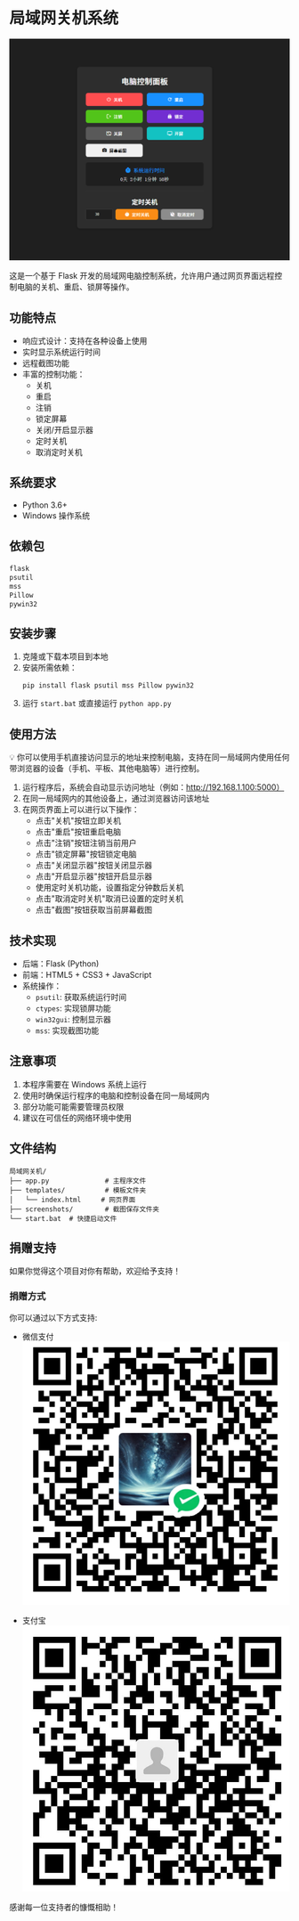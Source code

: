 # 局域网关机系统

![界面预览](1.png)

这是一个基于 Flask 开发的局域网电脑控制系统，允许用户通过网页界面远程控制电脑的关机、重启、锁屏等操作。

## 功能特点

- 响应式设计：支持在各种设备上使用
- 实时显示系统运行时间
- 远程截图功能
- 丰富的控制功能：
  - 关机
  - 重启
  - 注销
  - 锁定屏幕
  - 关闭/开启显示器
  - 定时关机
  - 取消定时关机

## 系统要求

- Python 3.6+
- Windows 操作系统

## 依赖包

```
flask
psutil
mss
Pillow
pywin32
```

## 安装步骤

1. 克隆或下载本项目到本地
2. 安装所需依赖：
   ```
   pip install flask psutil mss Pillow pywin32
   ```
3. 运行 `start.bat` 或直接运行 `python app.py`

## 使用方法

💡 你可以使用手机直接访问显示的地址来控制电脑，支持在同一局域网内使用任何带浏览器的设备（手机、平板、其他电脑等）进行控制。

1. 运行程序后，系统会自动显示访问地址（例如：http://192.168.1.100:5000）
2. 在同一局域网内的其他设备上，通过浏览器访问该地址
3. 在网页界面上可以进行以下操作：
   - 点击"关机"按钮立即关机
   - 点击"重启"按钮重启电脑
   - 点击"注销"按钮注销当前用户
   - 点击"锁定屏幕"按钮锁定电脑
   - 点击"关闭显示器"按钮关闭显示器
   - 点击"开启显示器"按钮开启显示器
   - 使用定时关机功能，设置指定分钟数后关机
   - 点击"取消定时关机"取消已设置的定时关机
   - 点击"截图"按钮获取当前屏幕截图

## 技术实现

- 后端：Flask (Python)
- 前端：HTML5 + CSS3 + JavaScript
- 系统操作：
  - `psutil`: 获取系统运行时间
  - `ctypes`: 实现锁屏功能
  - `win32gui`: 控制显示器
  - `mss`: 实现截图功能

## 注意事项

1. 本程序需要在 Windows 系统上运行
2. 使用时确保运行程序的电脑和控制设备在同一局域网内
3. 部分功能可能需要管理员权限
4. 建议在可信任的网络环境中使用

## 文件结构

```
局域网关机/
├── app.py              # 主程序文件
├── templates/          # 模板文件夹
│   └── index.html     # 网页界面
├── screenshots/        # 截图保存文件夹
└── start.bat  # 快捷启动文件
```
## 捐赠支持

如果你觉得这个项目对你有帮助，欢迎给予支持！

### 捐赠方式

你可以通过以下方式支持:

- 微信支付
![微信支付](wechat.png)


- 支付宝
![支付宝](alipay.jpg)

感谢每一位支持者的慷慨相助！
